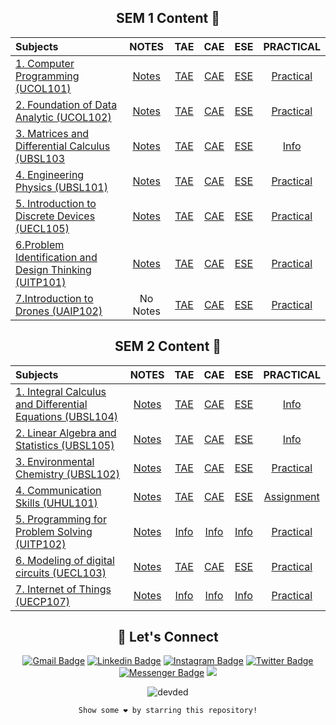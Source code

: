 <div align ="center">
  
## SEM 1 Content 🚀
  
|Subjects| NOTES | TAE   | CAE   |ESE    | PRACTICAL | 
| :---  | :---: | :---: | :---: | :---: |   :---:   |
| [1. Computer Programming (UCOL101)](https://github.com/swayamterode/GHRCEM/tree/main/Assignments%2C%20Notes%20and%20Question%20Papers/SEM%201/1.%20Computer%20Programming%20(UCOL101)) | [Notes](https://github.com/swayamterode/GHRCEM/tree/main/Assignments%2C%20Notes%20and%20Question%20Papers/SEM%201/1.%20Computer%20Programming%20(UCOL101)/1.%20Computer%20Programming%20Theory%20Notes) | [TAE](https://github.com/swayamterode/GHRCEM/tree/main/Assignments%2C%20Notes%20and%20Question%20Papers/SEM%201/1.%20Computer%20Programming%20(UCOL101)/2.%20TAE) |[CAE](https://github.com/swayamterode/GHRCEM/tree/main/Assignments%2C%20Notes%20and%20Question%20Papers/SEM%201/1.%20Computer%20Programming%20(UCOL101)/3.%20CAE) | [ESE](https://github.com/swayamterode/GHRCEM/tree/main/Assignments%2C%20Notes%20and%20Question%20Papers/SEM%201/1.%20Computer%20Programming%20(UCOL101)/4.%20ESE) |[Practical](https://github.com/swayamterode/GHRCEM/tree/main/Assignments%2C%20Notes%20and%20Question%20Papers/SEM%201/1.%20Computer%20Programming%20(UCOL101)/Practical) 
| [2. Foundation of Data Analytic (UCOL102)](Assignments%2C%20Notes%20and%20Question%20Papers/SEM%201/2.%20Foundation%20of%20Data%20Analytic%20(UCOL102))|[Notes](Assignments%2C%20Notes%20and%20Question%20Papers/SEM%201/2.%20Foundation%20of%20Data%20Analytic%20(UCOL102)/2.%20NOTES) | [TAE](Assignments%2C%20Notes%20and%20Question%20Papers/SEM%201/2.%20Foundation%20of%20Data%20Analytic%20(UCOL102)/4.TAE) | [CAE](Assignments%2C%20Notes%20and%20Question%20Papers/SEM%201/2.%20Foundation%20of%20Data%20Analytic%20(UCOL102)/5.%20CAE/1.%20CAE%20Question%20Papers) | [ESE](Assignments%2C%20Notes%20and%20Question%20Papers/SEM%201/2.%20Foundation%20of%20Data%20Analytic%20(UCOL102)/7.%20ESE)|[Practical](https://github.com/swayamterode/GHRCEM/tree/main/Assignments%2C%20Notes%20and%20Question%20Papers/SEM%201/2.%20Foundation%20of%20Data%20Analytic%20(UCOL102)/6.Practical)
| [3. Matrices and Differential Calculus (UBSL103](Assignments%2C%20Notes%20and%20Question%20Papers/SEM%201/3.%20Matrices%20and%20Differential%20Calculus%20(UBSL103)) | [Notes](Assignments%2C%20Notes%20and%20Question%20Papers/SEM%201/3.%20Matrices%20and%20Differential%20Calculus%20(UBSL103)/NOTES)|[TAE](Assignments%2C%20Notes%20and%20Question%20Papers/SEM%201/3.%20Matrices%20and%20Differential%20Calculus%20(UBSL103)/TAE)|[CAE](Assignments%2C%20Notes%20and%20Question%20Papers/SEM%201/3.%20Matrices%20and%20Differential%20Calculus%20(UBSL103)/CAE)|[ESE](Assignments%2C%20Notes%20and%20Question%20Papers/SEM%201/3.%20Matrices%20and%20Differential%20Calculus%20(UBSL103)/ESE)|[Info](Images/SEM%201/Practical%20of%20Matrices%20and%20Differential%20Calculus%20(UBSL103).svg)
| [4. Engineering Physics (UBSL101)](Assignments%2C%20Notes%20and%20Question%20Papers/SEM%201/4.%20Engineering%20Physics%20(UBSL101)) |[Notes](Assignments%2C%20Notes%20and%20Question%20Papers/SEM%201/4.%20Engineering%20Physics%20(UBSL101)/1.%20NOTES)|[TAE](Assignments%2C%20Notes%20and%20Question%20Papers/SEM%201/4.%20Engineering%20Physics%20(UBSL101)/3.%20TAE)|[CAE](Assignments%2C%20Notes%20and%20Question%20Papers/SEM%201/4.%20Engineering%20Physics%20(UBSL101)/2.%20CAE)|[ESE](Assignments%2C%20Notes%20and%20Question%20Papers/SEM%201/4.%20Engineering%20Physics%20(UBSL101)/6.%20ESE)|[Practical](Assignments%2C%20Notes%20and%20Question%20Papers/SEM%201/4.%20Engineering%20Physics%20(UBSL101)/5.%20Physics%20Practical)
| [5. Introduction to Discrete Devices (UECL105)](Assignments%2C%20Notes%20and%20Question%20Papers/SEM%201/5.%20Introduction%20to%20Discrete%20Devices%20(UECL105)) |[Notes](Assignments%2C%20Notes%20and%20Question%20Papers/SEM%201/5.%20Introduction%20to%20Discrete%20Devices%20(UECL105)/1.%20NOTES)|[TAE](Assignments%2C%20Notes%20and%20Question%20Papers/SEM%201/5.%20Introduction%20to%20Discrete%20Devices%20(UECL105)/2.%20TAE)|[CAE](Assignments%2C%20Notes%20and%20Question%20Papers/SEM%201/5.%20Introduction%20to%20Discrete%20Devices%20(UECL105)/3.%20CAE)| [ESE](Assignments%2C%20Notes%20and%20Question%20Papers/SEM%201/5.%20Introduction%20to%20Discrete%20Devices%20(UECL105)/5.%20ESE)|[Practical](Assignments%2C%20Notes%20and%20Question%20Papers/SEM%201/5.%20Introduction%20to%20Discrete%20Devices%20(UECL105)/4.%20Practical%20IDDC)
| [6.Problem Identification and Design Thinking (UITP101)](Assignments%2C%20Notes%20and%20Question%20Papers/SEM%201/6.Problem%20Identification%20and%20Design%20Thinking%20(UITP101)) |[Notes](Images/SEM%201/Notes%20of%20Problem%20Identification%20and%20Design%20Thinking%20(UITP101).svg) | [TAE](Images/SEM%201/TAE%20of%20Problem%20Identification%20and%20Design%20Thinking%20(UITP101).svg)|[CAE](Images/SEM%201/CAE%20of%20Problem%20Identification%20and%20Design%20Thinking%20(UITP101).svg)|[ESE](Images/SEM%201/ESE%20of%20Problem%20Identification%20and%20Design%20Thinking%20(UITP101).svg)|[Practical](Assignments%2C%20Notes%20and%20Question%20Papers/SEM%201/6.Problem%20Identification%20and%20Design%20Thinking%20(UITP101))
| [7.Introduction to Drones (UAIP102)](Assignments%2C%20Notes%20and%20Question%20Papers/SEM%201/7.Introduction%20to%20Drones%20(UAIP102)) |No Notes|[TAE](Images/SEM%201/TAE%20of%20Introduction%20to%20Drones%20(UAIP102).svg)|[CAE](Images/SEM%201/CAE%20of%20Problem%20Identification%20and%20Design%20Thinking%20(UITP101).svg)|[ESE](Images/SEM%201/ESE%20of%20Problem%20Identification%20and%20Design%20Thinking%20(UITP101).svg)|[Practical](Assignments%2C%20Notes%20and%20Question%20Papers/SEM%201/7.Introduction%20to%20Drones%20(UAIP102))

##  SEM 2 Content 🚀
  
|Subjects| NOTES |  TAE   |  CAE  |   ESE   | PRACTICAL |
| :---   | :---: | :---: | :---:  |  :---:  |   :---:   |
|[1. Integral Calculus and Differential Equations (UBSL104)](Assignments%2C%20Notes%20and%20Question%20Papers/SEM%202/1.%20Integral%20Calculus%20and%20Differential%20Equations%20(UBSL104))|[Notes](Assignments%2C%20Notes%20and%20Question%20Papers/SEM%202/2.%20Linear%20Algebra%20and%20Statistics%20(UBSL105)/NOTES)|[TAE](Assignments%2C%20Notes%20and%20Question%20Papers/SEM%202/1.%20Integral%20Calculus%20and%20Differential%20Equations%20(UBSL104)/TAE)|[CAE](Assignments%2C%20Notes%20and%20Question%20Papers/SEM%202/1.%20Integral%20Calculus%20and%20Differential%20Equations%20(UBSL104)/CAE)|[ESE](Assignments%2C%20Notes%20and%20Question%20Papers/SEM%202/1.%20Integral%20Calculus%20and%20Differential%20Equations%20(UBSL104)/ESE)|[Info](Images/SEM%202/Practical%20of%20Integral%20Calculus%20and%20Differential%20Equations%20(UBSL104).svg)
|[2. Linear Algebra and Statistics (UBSL105)](Assignments%2C%20Notes%20and%20Question%20Papers/SEM%202/2.%20Linear%20Algebra%20and%20Statistics%20(UBSL105)/NOTES)|[Notes](Assignments%2C%20Notes%20and%20Question%20Papers/SEM%202/2.%20Linear%20Algebra%20and%20Statistics%20(UBSL105)/NOTES)|[TAE](Assignments%2C%20Notes%20and%20Question%20Papers/SEM%202/2.%20Linear%20Algebra%20and%20Statistics%20(UBSL105)/TAE)|[CAE](Assignments%2C%20Notes%20and%20Question%20Papers/SEM%202/2.%20Linear%20Algebra%20and%20Statistics%20(UBSL105)/CAE)|[ESE](Assignments%2C%20Notes%20and%20Question%20Papers/SEM%202/2.%20Linear%20Algebra%20and%20Statistics%20(UBSL105)/ESE)|[Info](Images/SEM%202/Practical%20of%20Linear%20Algebra%20and%20Statistics%20(UBSL105).svg)
|[3. Environmental Chemistry (UBSL102)](Assignments%2C%20Notes%20and%20Question%20Papers/SEM%202/3.%20Environmental%20Chemistry%20(UBSL102))|[Notes](Assignments%2C%20Notes%20and%20Question%20Papers/SEM%202/3.%20Environmental%20Chemistry%20(UBSL102)/NOTES)|[TAE](Assignments%2C%20Notes%20and%20Question%20Papers/SEM%202/3.%20Environmental%20Chemistry%20(UBSL102)/TAE)|[CAE](Assignments%2C%20Notes%20and%20Question%20Papers/SEM%202/3.%20Environmental%20Chemistry%20(UBSL102)/CAE)|[ESE](Assignments%2C%20Notes%20and%20Question%20Papers/SEM%202/3.%20Environmental%20Chemistry%20(UBSL102)/ESE)|[Practical](Assignments%2C%20Notes%20and%20Question%20Papers/SEM%202/3.%20Environmental%20Chemistry%20(UBSL102)/Practical)
|[4. Communication Skills (UHUL101)](Assignments%2C%20Notes%20and%20Question%20Papers/SEM%202/4.%20Communication%20Skills%20(UHUL101))|[Notes](Assignments%2C%20Notes%20and%20Question%20Papers/SEM%202/4.%20Communication%20Skills%20(UHUL101)/NOTES)|[TAE](Assignments%2C%20Notes%20and%20Question%20Papers/SEM%202/4.%20Communication%20Skills%20(UHUL101)/TAE)|[CAE](Assignments%2C%20Notes%20and%20Question%20Papers/SEM%202/4.%20Communication%20Skills%20(UHUL101)/CAE)|[ESE]()|[Assignment](Assignments%2C%20Notes%20and%20Question%20Papers/SEM%202/4.%20Communication%20Skills%20(UHUL101)/Assignment)
|[5. Programming for Problem Solving (UITP102)](https://github.com/swayamterode/GHRCEM/tree/main/Assignments%2C%20Notes%20and%20Question%20Papers/SEM%202/5.%20Programming%20for%20Problem%20Solving%20(UITP102))|[Notes](https://github.com/swayamterode/GHRCEM/tree/main/Assignments%2C%20Notes%20and%20Question%20Papers/SEM%202/5.%20Programming%20for%20Problem%20Solving%20(UITP102)/NOTES)|[Info](Images/SEM%202/TAE%20of%20Programming%20for%20Problem%20Solving%20(UITP102).svg)|[Info](Images/SEM%202/CAE%20of%20Programming%20for%20Problem%20Solving%20(UITP102).svg)|[Info](Images/SEM%202/ESE%20of%20Programming%20for%20Problem%20Solving%20(UITP102).svg)|[Practical](Assignments%2C%20Notes%20and%20Question%20Papers/SEM%202/5.%20Programming%20for%20Problem%20Solving%20(UITP102)/Practical)|
|[6. Modeling of digital circuits (UECL103)](Assignments%2C%20Notes%20and%20Question%20Papers/SEM%202/6.%20Modeling%20of%20digital%20circuits%20(UECL103))|[Notes](Assignments%2C%20Notes%20and%20Question%20Papers/SEM%202/6.%20Modeling%20of%20digital%20circuits%20(UECL103)/NOTES)|[TAE](Assignments%2C%20Notes%20and%20Question%20Papers/SEM%202/6.%20Modeling%20of%20digital%20circuits%20(UECL103)/TAE)|[CAE](Assignments%2C%20Notes%20and%20Question%20Papers/SEM%202/6.%20Modeling%20of%20digital%20circuits%20(UECL103)/CAE)|[ESE]()|[Practical](Assignments%2C%20Notes%20and%20Question%20Papers/SEM%202/6.%20Modeling%20of%20digital%20circuits%20(UECL103)/Practical)
|[7. Internet of Things (UECP107)](Assignments%2C%20Notes%20and%20Question%20Papers/SEM%202/7.%20Internet%20of%20Things%20(UECP107))|[Notes](Assignments%2C%20Notes%20and%20Question%20Papers/SEM%202/7.%20Internet%20of%20Things%20(UECP107)/NOTES)|[Info](Images/SEM%202/Info%20IOT.svg)|[Info](Images/SEM%202/Info%20IOT.svg)|[Info](Images/SEM%202/Info%20IOT.svg)|[Practical](Assignments%2C%20Notes%20and%20Question%20Papers/SEM%202/7.%20Internet%20of%20Things%20(UECP107)/Practical)

  </div>
  
  <div align="center">
  
## 👨 Let's Connect

  [![Gmail Badge](https://img.shields.io/badge/-swayamterodex@gmail.com-c14438?style=flat&logo=Gmail&logoColor=white)](mailto:swayamterodex@gmail.com "Connect via Email")
  [![Linkedin Badge](https://img.shields.io/badge/Swayam%20Terode-0072b1?style=flat&logo=Linkedin&logoColor=white)](https://www.linkedin.com/in/swayam-terode/ "Connect on LinkedIn")
  [![Instagram Badge](https://img.shields.io/badge/-@swayamterode-important?style=flat&logo=Instagram&logoColor=white)](https://m.me/swayamterode "Connect on Instagram")
  [![Twitter Badge](https://img.shields.io/badge/-@swayamterode-00acee?style=flat&logo=Twitter&logoColor=white)](https://twitter.com/intent/follow?screen_name=swayamterode "Follow on Twitter")
  [![Messenger Badge](https://img.shields.io/badge/-Messenger-0078FF?style=flat&logo=Messenger&logoColor=white)](https://m.me/terodeswayam "Connect on Facebook")
  ![](https://img.shields.io/youtube/channel/subscribers/UCaNo4d9GJPHCa5az5g_zM1Q)

</div>

<div align="center">
  
  <p align="center"> <img src="https://komarev.com/ghpvc/?username=swayamterode" alt="devded" /> </p>

    Show some ❤️ by starring this repository!

</div>

